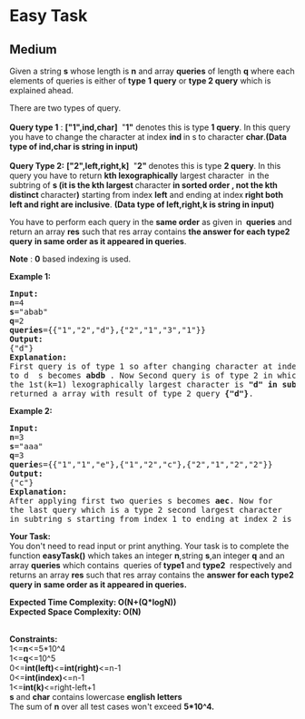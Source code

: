 # Easy Task
## Medium 
<div class="problems_problem_content__Xm_eO"><p>Given a string&nbsp;<strong>s</strong>&nbsp;whose length is&nbsp;<strong>n</strong>&nbsp;and array&nbsp;<strong>queries</strong>&nbsp;of length&nbsp;<strong>q</strong>&nbsp;where each elements of queries is either of&nbsp;<strong>type</strong>&nbsp;<strong>1</strong>&nbsp;<strong>query</strong>&nbsp;or&nbsp;<strong>type 2 query</strong>&nbsp;which is explained ahead.</p>

<p>There are two types of query.<br>
<br>
<strong>Query type 1</strong>&nbsp;:&nbsp;<strong>["1",ind,char]</strong>&nbsp; "<strong>1"</strong>&nbsp;denotes this is type&nbsp;<strong>1 query</strong>. In this query you have to change the character at index&nbsp;<strong>ind&nbsp;</strong>in s<strong>&nbsp;</strong>to character&nbsp;<strong>char</strong>.<strong>(Data type of ind,char is string in input)</strong><br>
<br>
<strong>Query Type 2:</strong>&nbsp;<strong>["2",left,right,k]</strong>&nbsp; "<strong>2"&nbsp;</strong>denotes this is type&nbsp;<strong>2 query</strong>. In this query you have to return&nbsp;<strong>kth lexographically</strong>&nbsp;largest character&nbsp; in the subtring of&nbsp;<strong>s (it is the kth largest&nbsp;</strong>character<strong>&nbsp;in sorted order , not the kth distinct&nbsp;</strong>character<strong>)</strong>&nbsp;starting from index&nbsp;<strong>left</strong>&nbsp;and ending at index<strong>&nbsp;right both left and right are inclusive</strong>. <strong>(Data type of left,right,k is string in input)</strong></p>

<p>You have to perform each query in the&nbsp;<strong>same order</strong>&nbsp;as given in&nbsp;<strong>&nbsp;queries</strong>&nbsp;and return an array&nbsp;<strong>res</strong>&nbsp;such that res array contains&nbsp;<strong>the answer for each type2 query</strong>&nbsp;<strong>in same order as it appeared in queries</strong>.</p>

<p><strong>Note</strong>&nbsp;:&nbsp;<strong>0</strong>&nbsp;based indexing is used.</p>

<p><strong>Example 1:</strong></p>

<pre><strong>Input:</strong>
<strong>n</strong>=4
<strong>s</strong>="abab"
<strong>q</strong>=2
<strong>queries</strong>={{"1","2","d"},{"2","1","3","1"}}
<strong>Output:</strong> 
{"d"}
<strong>Explanation:</strong>
First query is of type 1 so after changing character at index 2 
to d  s becomes <strong>abdb</strong> . Now Second query is of type 2 in which 
the 1st(k=1) lexographically largest character is <strong>"d" in substring "bdb"(s[1:3])</strong>. So we 
returned a array with result of type 2 query <strong>{"d"}</strong>.</pre>

<p><strong>Example 2:</strong></p>

<pre><strong>Input:</strong>
<strong>n</strong>=3
<strong>s</strong>="aaa"
<strong>q</strong>=3
<strong>querie</strong>s={{"1","1","e"},{"1","2","c"},{"2","1","2","2"}}
<strong>Output:</strong>
{"c"}
<strong>Explanation:</strong>
After applying first two queries s becomes <strong>aec</strong>. Now for 
the last query which is a type 2 second largest character 
in subtring s starting from index 1 to ending at index 2 is <strong>"c"</strong>.</pre>

<p><strong>Your Task:</strong><br>
You don't need to read input or print anything. Your task is to complete the function&nbsp;<strong>easyTask()</strong>&nbsp;which takes an integer&nbsp;<strong>n</strong>,string&nbsp;<strong>s</strong>,an integer&nbsp;<strong>q</strong>&nbsp;and an array&nbsp;<strong>queries</strong>&nbsp;which contains &nbsp;queries of<strong>&nbsp;</strong><strong>type1</strong>&nbsp;and&nbsp;<strong>type2</strong>&nbsp;&nbsp;respectively and returns an array&nbsp;<strong>res</strong>&nbsp;such that res array contains the&nbsp;<strong>answer for each type2 query in</strong>&nbsp;<strong>same order as it appeared in queries.</strong></p>

<p><strong>Expected Time Complexity: O(N+(Q*logN))<br>
Expected Space Complexity: O(N)</strong></p>

<p><br>
<strong>Constraints:</strong><br>
1&lt;=<strong>n</strong>&lt;=5*10^4<br>
1&lt;=<strong>q</strong>&lt;=10^5<br>
0&lt;=<strong>int(left)</strong>&lt;=<strong>int(right)</strong>&lt;=n-1<br>
0&lt;=<strong>int(index)</strong>&lt;=n-1<br>
1&lt;=<strong>int(k)</strong>&lt;=right-left+1<br>
<strong>s</strong>&nbsp;and&nbsp;<strong>char</strong>&nbsp;contains lowercase&nbsp;<strong>english letters</strong><br>
The sum of&nbsp;<strong>n</strong>&nbsp;over all test cases won't exceed&nbsp;<strong>5*10^4.</strong></p>

<p>&nbsp;</p>
</div>